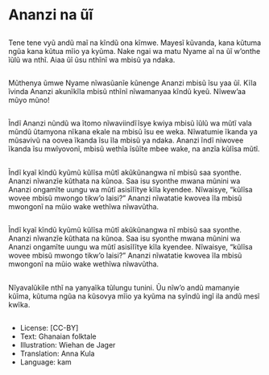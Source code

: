 # Ananzi na ũĩ

##
Tene tene vyũ andũ maĩ na
kĩndũ ona kĩmwe. Mayesĩ
kũvanda, kana kũtuma ngũa
kana kũtua mĩio ya kyũma.
Nake ngai wa matu Nyame aĩ
na ũĩ w’onthe ĩũlũ wa nthĩ. Aiaa
ũĩ ũsu nthĩnĩ wa mbisũ ya
ndaka.

##
Mũthenya ũmwe Nyame
nĩwasũanĩe kũnenge Ananzi
mbisũ ĩsu yaa ũĩ.
Kĩla ĩvinda Ananzi akunĩkĩla
mbisũ nthĩnĩ nĩwamanyaa kĩndũ
kyeũ. Nĩwew’aa mũyo mũno!

##
Ĩndĩ Ananzi nũndũ wa ĩtomo
nĩwaviindĩĩsye kwiya mbisũ ĩũlũ
wa mũtĩ vala mũndũ ũtamyona
nĩkana ekale na mbisũ ĩsu ee
weka.
Nĩwatumie ĩkanda ya mũsavivũ
na oovea ĩkanda ĩsu ĩla mbisũ
ya ndaka. Ananzi ĩndĩ niwovee
ĩkanda ĩsu mwĩyovonĩ, mbisũ
wethĩa ĩsũĩte mbee wake, na
anzĩa kũlĩsa mũtĩ.

##
Ĩndĩ kyaĩ kĩndũ kyũmũ kũlĩsa
mũtĩ akũkũnangwa nĩ mbisũ saa
syonthe. Ananzi nĩwanzĩe
kũthata na kũnoa.
Saa isu syonthe mwana mũnini
wa Ananzi ongamĩte uungu wa
mũtĩ asisĩlĩtye kĩla kyendee.
Nĩwaisye, “kũlĩsa wovee mbisũ
mwongo tikw’o laisi?”
Ananzi nĩwatatie kwovea ĩla
mbisũ mwongonĩ na mũio wake
wethĩwa nĩwavũtha.

##
Ĩndĩ kyaĩ kĩndũ kyũmũ kũlĩsa
mũtĩ akũkũnangwa nĩ mbisũ saa
syonthe. Ananzi nĩwanzĩe
kũthata na kũnoa.
Saa isu syonthe mwana mũnini
wa Ananzi ongamĩte uungu wa
mũtĩ asisĩlĩtye kĩla kyendee.
Nĩwaisye, “kũlĩsa wovee mbisũ
mwongo tikw’o laisi?”
Ananzi nĩwatatie kwovea ĩla
mbisũ mwongonĩ na mũio wake
wethĩwa nĩwavũtha.

##
Nĩyavalũkile nthĩ na yanyaĩka
tũlungu tunini.
Ũu nĩw’o andũ mamanyie
kũĩma, kũtuma ngũa na
kũsovya mĩio ya kyũma na
syĩndũ ingĩ ila andũ mesĩ kwĩka.

##
* License: [CC-BY]
* Text: Ghanaian folktale
* Illustration: Wiehan de Jager
* Translation: Anna Kula
* Language: kam

